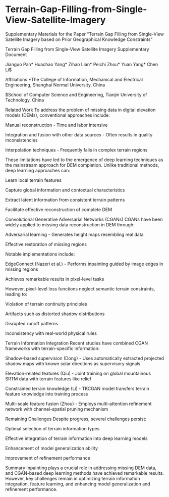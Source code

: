 # Terrain-Gap-Filling-from-Single-View-Satellite-Imagery
Supplementary Materials for the Paper “Terrain Gap Filling from Single-View Satellite Imagery based on Prior Geographical Knowledge Constraints”

Terrain Gap Filling from Single-View Satellite Imagery Supplementary Document

Jianguo Pan*    Huachao Yang*    Zihao Lian*    Peichi Zhou*    Yuan Yang*    Chen Li$

Affiliations
*The College of Information, Mechanical and Electrical Engineering, Shanghai Normal University, China

$School of Computer Science and Engineering, Tianjin University of Technology, China

Related Work
To address the problem of missing data in digital elevation models (DEMs), conventional approaches include:

​​Manual reconstruction​​ - Time and labor intensive

​​Integration and fusion with other data sources​​ - Often results in quality inconsistencies

​​Interpolation techniques​​ - Frequently fails in complex terrain regions

These limitations have led to the emergence of deep learning techniques as the mainstream approach for DEM completion. Unlike traditional methods, deep learning approaches can:

Learn local terrain features

Capture global information and contextual characteristics

Extract latent information from consistent terrain patterns

Facilitate effective reconstruction of complete DEM

Convolutional Generative Adversarial Networks (CGANs)
CGANs have been widely applied to missing data reconstruction in DEM through:

​​Adversarial learning​​ - Generates height maps resembling real data

​​Effective restoration​​ of missing regions

Notable implementations include:

​​EdgeConnect​​ (Nazeri et al.) - Performs inpainting guided by image edges in missing regions

Achieves remarkable results in pixel-level tasks

However, pixel-level loss functions neglect semantic terrain constraints, leading to:

Violation of terrain continuity principles

Artifacts such as distorted shadow distributions

Disrupted runoff patterns

Inconsistency with real-world physical rules

Terrain Information Integration
Recent studies have combined CGAN frameworks with terrain-specific information:

​​Shadow-based supervision​​ (Dong) - Uses automatically extracted projected shadow maps with known solar directions as supervisory signals

​​Elevation-related features​​ (Qiu) - Joint training on global mountainous SRTM data with terrain features like relief

​​Constrained terrain knowledge​​ (Li) - TKCGAN model transfers terrain feature knowledge into training process

​​Multi-scale feature fusion​​ (Zhou) - Employs multi-attention refinement network with channel-spatial pruning mechanism

Remaining Challenges
Despite progress, several challenges persist:

​​Optimal selection​​ of terrain information types

​​Effective integration​​ of terrain information into deep learning models

​​Enhancement​​ of model generalization ability

​​Improvement​​ of refinement performance

Summary
Inpainting plays a crucial role in addressing missing DEM data, and CGAN-based deep learning methods have achieved remarkable results. However, key challenges remain in optimizing terrain information integration, feature learning, and enhancing model generalization and refinement performance.
